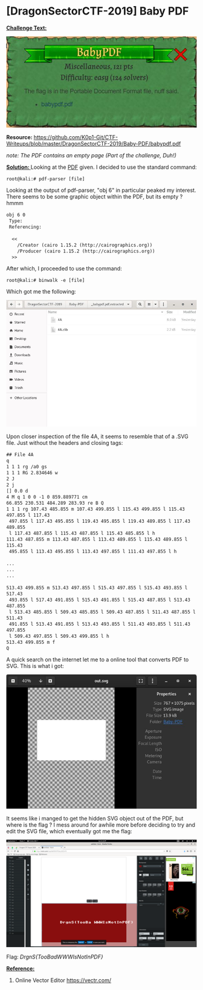 # [DragonSectorCTF-2019] Baby PDF
<b><u> Challenge Text: </u></b>

![alt text](https://raw.githubusercontent.com/K0p1-Git/CTF-Writeups/master/DragonSectorCTF-2019/Baby-PDF/challenge.JPG "challenge text")

<b> Resource: </b> https://github.com/K0p1-Git/CTF-Writeups/blob/master/DragonSectorCTF-2019/Baby-PDF/babypdf.pdf

<i>note: The PDF contains an empty page (Part of the challenge, Duh!)</i>

<b><u> Solution: </u></b>
Looking at the <a href="https://github.com/K0p1-Git/CTF-Writeups/blob/master/DragonSectorCTF-2019/Baby-PDF/babypdf.pdf">PDF</a> given. I decided to use the standard command: 
```
root@kali:# pdf-parser [file]
```
Looking at the output of pdf-parser, "obj 6" in particular peaked my interest. There seems to be some graphic object within the PDF, but its empty ? hmmm
```
obj 6 0
 Type: 
 Referencing: 

  <<
    /Creator (cairo 1.15.2 (http://cairographics.org))
    /Producer (cairo 1.15.2 (http://cairographics.org))
  >>
```
After which, I proceeded to use the command:
```
root@kali:# binwalk -e [file]
```
Which got me the following:

![alt text](https://raw.githubusercontent.com/K0p1-Git/CTF-Writeups/master/DragonSectorCTF-2019/Baby-PDF/extracted.JPG "extracted")

Upon closer inspection of the file 4A, it seems to resemble that of a .SVG file. Just without the headers and closing tags: 
```
## File 4A
q
1 1 1 rg /a0 gs
1 1 1 RG 2.834646 w
2 J
2 j
[] 0.0 d
4 M q 1 0 0 -1 0 859.889771 cm
66.855 230.531 484.289 283.93 re B Q
1 1 1 rg 107.43 485.855 m 107.43 499.855 l 115.43 499.855 l 115.43 497.855 l 117.43
 497.855 l 117.43 495.855 l 119.43 495.855 l 119.43 489.855 l 117.43 489.855
 l 117.43 487.855 l 115.43 487.855 l 115.43 485.855 l h
111.43 487.855 m 113.43 487.855 l 113.43 489.855 l 115.43 489.855 l 115.43
 495.855 l 113.43 495.855 l 113.43 497.855 l 111.43 497.855 l h

...
...
...

513.43 499.855 m 513.43 497.855 l 515.43 497.855 l 515.43 493.855 l 517.43
 493.855 l 517.43 491.855 l 515.43 491.855 l 515.43 487.855 l 513.43 487.855
 l 513.43 485.855 l 509.43 485.855 l 509.43 487.855 l 511.43 487.855 l 511.43
 491.855 l 513.43 491.855 l 513.43 493.855 l 511.43 493.855 l 511.43 497.855
 l 509.43 497.855 l 509.43 499.855 l h
513.43 499.855 m f
Q
```


A quick search on the internet let me to a online tool that converts PDF to SVG. This is what i got:

![alt text](https://raw.githubusercontent.com/K0p1-Git/CTF-Writeups/master/DragonSectorCTF-2019/Baby-PDF/extracted-svg.JPG "SVG")
 
It seems like i manged to get the hidden SVG object out of the PDF, but where is the flag ?
I mess around for awhile more before deciding to try and edit the SVG file, which eventually got me the flag:

![alt text](https://raw.githubusercontent.com/K0p1-Git/CTF-Writeups/master/DragonSectorCTF-2019/Baby-PDF/flag.png "flag")

Flag: <i> DrgnS{TooBadWWWIsNotInPDF} </i>

<b><u>Reference:</u></b>

 1. Online Vector Editor
	https://vectr.com/


